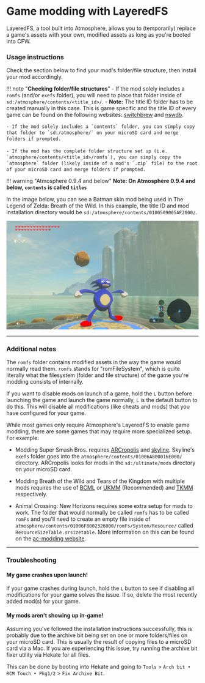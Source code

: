 # **Game modding with LayeredFS**

LayeredFS, a tool built into Atmosphere, allows you to (temporarily) replace a game's assets with your own, modified assets as long as you're booted into CFW.

### **Usage instructions**

Check the section below to find your mod's folder/file structure, then install your mod accordingly.

!!! note "**Checking folder/file structures**"
    - If the mod solely includes a `romfs` (and/or `exefs` folder), you will need to place that folder inside of `sd:/atmosphere/contents/<title_id>/`.
        - **Note:** The title ID folder has to be created manually in this case. This is game specific and the title ID of every game can be found on the following websites: [switchbrew](https://switchbrew.org/wiki/Title_list/Games) and [nswdb](https://nswdb.com/).

    - If the mod solely includes a `contents` folder, you can simply copy that folder to `sd:/atmosphere/` on your microSD card and merge folders if prompted.

    - If the mod has the complete folder structure set up (i.e. `atmosphere/contents/<title_id>/romfs`), you can simply copy the `atmosphere` folder (likely inside of a mod's `.zip` file) to the root of your microSD card and merge folders if prompted.

!!! warning "Atmosphere 0.9.4 and below"
    **Note: On Atmosphère 0.9.4 and below, `contents` is called `titles`**

In the image below, you can see a Batman skin mod being used in The Legend of Zelda: Breath of the Wild. In this example, the title ID and mod installation directory would be `sd:/atmosphere/contents/0100509005AF2000/`.

![ExampleGameMod](../extras/img/game_modding.jpg)


-----

### **Additional notes**

The `romfs` folder contains modified assets in the way the game would normally read them. `romfs` stands for "romFileSystem", which is quite literally what the filesystem (folder and file structure) of the game you're modding consists of internally.</br>

If you want to disable mods on launch of a game, hold the `L` button before launching the game and launch the game normally, `L` is the default button to do this. This will disable all modifications (like cheats and mods) that you have configured for your game.

While most games only require Atmosphere's LayeredFS to enable game modding, there are some games that may require more specialized setup. For example:

- Modding Super Smash Bros. requires [ARCropolis](https://github.com/Raytwo/ARCropolis/releases) and [skyline](https://github.com/skyline-dev/skyline/releases). Skyline's `exefs` folder goes into the `atmosphere/contents/01006A800016E000/` directory. ARCropolis looks for mods in the `sd:/ultimate/mods` directory on your microSD card.

- Modding Breath of the Wild and Tears of the Kingdom with multiple mods requires the use of [BCML](https://github.com/NiceneNerd/BCML) or [UKMM](https://github.com/NiceneNerd/UKMM/releases) (Recommended) and [TKMM](https://github.com/TKMM-Team/Tkmm/releases) respectively.

- Animal Crossing: New Horizons requires some extra setup for mods to work. The folder that would normally be called `romfs` has to be called `romFs` and you'll need to create an empty file inside of `atmosphere/contents/01006F8002326000/romFs/System/Resource/` called `ResourceSizeTable.srsizetable`. More information on this can be found on the [ac-modding website](https://ac-modding.com/ACNH/mods.html).

-----

### **Troubleshooting**
#### **My game crashes upon launch!**
If your game crashes during launch, hold the `L` button to see if disabling all modifications for your game solves the issue. If so, delete the most recently added mod(s) for your game.

#### **My mods aren't showing up in-game!**
Assuming you've followed the installation instructions successfully, this is probably due to the archive bit being set on one or more folders/files on your microSD card. This is usually the result of copying files to a microSD card via a Mac. If you are experiencing this issue, try running the archive bit fixer utility via Hekate for all files.

This can be done by booting into Hekate and going to `Tools` > `Arch bit • RCM Touch • Pkg1/2` > `Fix Archive Bit`.
